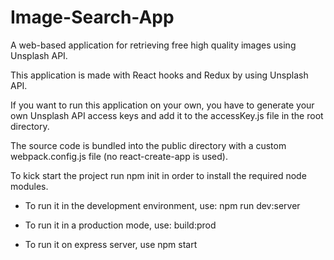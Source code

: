 # Image-Search-App
A web-based application for retrieving free high quality images using Unsplash API.

This application is made with React hooks and Redux by using Unsplash API.

If you want to run this application on your own, you have to generate your own Unsplash API access keys and add it to the accessKey.js file in the root directory.

The source code is bundled into the public directory with a custom webpack.config.js file (no react-create-app is used).

To kick start the project run npm init in order to install the required node modules.

- To run it in the development environment, use: npm run dev:server

- To run it in a production mode, use: build:prod

- To run it on express server, use npm start


